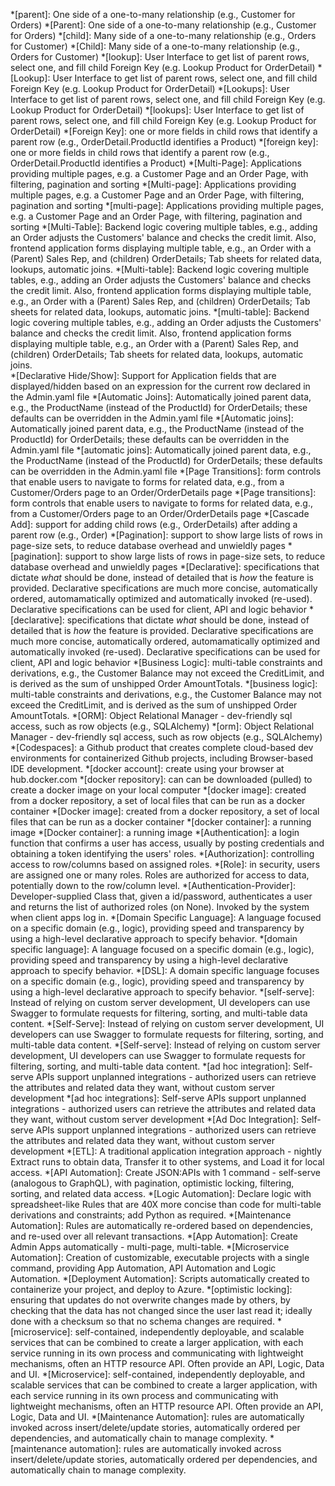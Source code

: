 *[parent]: One side of a one-to-many relationship (e.g., Customer for Orders)
*[Parent]: One side of a one-to-many relationship (e.g., Customer for Orders)
*[child]: Many side of a one-to-many relationship (e.g., Orders for Customer)
*[Child]: Many side of a one-to-many relationship (e.g., Orders for Customer)
*[lookup]: User Interface to get list of parent rows, select one, and fill child Foreign Key (e.g. Lookup Product for OrderDetail)
*[Lookup]: User Interface to get list of parent rows, select one, and fill child Foreign Key (e.g. Lookup Product for OrderDetail)
*[Lookups]: User Interface to get list of parent rows, select one, and fill child Foreign Key (e.g. Lookup Product for OrderDetail)
*[lookups]: User Interface to get list of parent rows, select one, and fill child Foreign Key (e.g. Lookup Product for OrderDetail)
*[Foreign Key]: one or more fields in child rows that identify a parent row (e.g., OrderDetail.ProductId identifies a Product)
*[foreign key]: one or more fields in child rows that identify a parent row (e.g., OrderDetail.ProductId identifies a Product)
*[Multi-Page]: Applications providing multiple pages, e.g. a Customer Page and an Order Page, with filtering, pagination and sorting
*[Multi-page]: Applications providing multiple pages, e.g. a Customer Page and an Order Page, with filtering, pagination and sorting
*[multi-page]: Applications providing multiple pages, e.g. a Customer Page and an Order Page, with filtering, pagination and sorting
*[Multi-Table]: Backend logic covering multiple tables, e.g., adding an Order adjusts the Customers' balance and checks the credit limit.  Also, frontend application forms displaying multiple table, e.g., an Order with a (Parent) Sales Rep, and (children) OrderDetails;  Tab sheets for related data, lookups, automatic joins. 
*[Multi-table]: Backend logic covering multiple tables, e.g., adding an Order adjusts the Customers' balance and checks the credit limit.  Also, frontend application forms displaying multiple table, e.g., an Order with a (Parent) Sales Rep, and (children) OrderDetails;  Tab sheets for related data, lookups, automatic joins. 
*[multi-table]: Backend logic covering multiple tables, e.g., adding an Order adjusts the Customers' balance and checks the credit limit.  Also, frontend application forms displaying multiple table, e.g., an Order with a (Parent) Sales Rep, and (children) OrderDetails;  Tab sheets for related data, lookups, automatic joins.  
*[Declarative Hide/Show]: Support for Application fields that are displayed/hidden based on an expression for the current row declared in the Admin.yaml file
*[Automatic Joins]: Automatically joined parent data, e.g., the ProductName (instead of the ProductId) for OrderDetails; these defaults can be overridden in the Admin.yaml file
*[Automatic joins]: Automatically joined parent data, e.g., the ProductName (instead of the ProductId) for OrderDetails; these defaults can be overridden in the Admin.yaml file
*[automatic joins]: Automatically joined parent data, e.g., the ProductName (instead of the ProductId) for OrderDetails; these defaults can be overridden in the Admin.yaml file
*[Page Transitions]: form controls that enable users to navigate to forms for related data, e.g., from a Customer/Orders page to an Order/OrderDetails page
*[Page transitions]: form controls that enable users to navigate to forms for related data, e.g., from a Customer/Orders page to an Order/OrderDetails page
*[Cascade Add]: support for adding child rows (e.g., OrderDetails) after adding a parent row (e.g., Order)
*[Pagination]: support to show large lists of rows in page-size sets, to reduce database overhead and unwieldly pages
*[pagination]: support to show large lists of rows in page-size sets, to reduce database overhead and unwieldly pages
*[Declarative]: specifications that dictate _what_ should be done, instead of detailed that is _how_ the feature is provided.  Declarative specifications are much more concise, automatically ordered, automamatically optimized and automatically invoked (re-used).  Declarative specifications can be used for client, API and logic behavior
*[declarative]: specifications that dictate _what_ should be done, instead of detailed that is _how_ the feature is provided.  Declarative specifications are much more concise, automatically ordered, automamatically optimized and automatically invoked (re-used).  Declarative specifications can be used for client, API and logic behavior
*[Business Logic]: multi-table constraints and derivations, e.g., the Customer Balance may not exceed the CreditLimit, and is derived as the sum of unshipped Order AmountTotals.
*[business logic]: multi-table constraints and derivations, e.g., the Customer Balance may not exceed the CreditLimit, and is derived as the sum of unshipped Order AmountTotals.
*[ORM]: Object Relational Manager - dev-friendly sql access, such as row objects (e.g., SQLAlchemy)
*[orm]: Object Relational Manager - dev-friendly sql access, such as row objects (e.g., SQLAlchemy)
*[Codespaces]: a Github product that creates complete cloud-based dev environments for containerized Github projects, including Browser-based IDE development.
*[docker account]: create using your browser at hub.docker.com
*[docker repository]: can can be downloaded (pulled) to create a docker image on your local computer
*[docker image]: created from a docker repository, a set of local files that can be run as a docker container
*[Docker image]: created from a docker repository, a set of local files that can be run as a docker container
*[docker container]: a running image
*[Docker container]: a running image
*[Authentication]: a login function that confirms a user has access, usually by posting credentials and obtaining a token identifying the users' roles.
*[Authorization]: controlling access to row/columns based on assigned roles.
*[Role]: in security, users are assigned one or many roles.  Roles are authorized for access to data, potentially down to the row/column level.
*[Authentication-Provider]: Developer-supplied Class that, given a id/password, authenticates a user and returns the list of authorized roles (on None).  Invoked by the system when client apps log in.
*[Domain Specific Language]: A language focused on a specific domain (e.g., logic), providing speed and transparency by using a high-level declarative approach to specify behavior.
*[domain specific language]: A language focused on a specific domain (e.g., logic), providing speed and transparency by using a high-level declarative approach to specify behavior.
*[DSL]: A domain specific language focuses on a specific domain (e.g., logic), providing speed and transparency by using a high-level declarative approach to specify behavior.
*[self-serve]: Instead of relying on custom server development, UI developers can use Swagger to formulate requests for filtering, sorting, and multi-table data content.
*[Self-Serve]: Instead of relying on custom server development, UI developers can use Swagger to formulate requests for filtering, sorting, and multi-table data content.
*[Self-serve]: Instead of relying on custom server development, UI developers can use Swagger to formulate requests for filtering, sorting, and multi-table data content.
*[ad hoc integration]: Self-serve APIs support unplanned integrations - authorized users can retrieve the attributes and related data they want, without custom server development
*[ad hoc integrations]: Self-serve APIs support unplanned integrations - authorized users can retrieve the attributes and related data they want, without custom server development
*[Ad Doc Integration]: Self-serve APIs support unplanned integrations - authorized users can retrieve the attributes and related data they want, without custom server development
*[ETL]: A traditional application integration approach - nightly Extract runs to obtain data, Transfer it to other systems, and Load it for local access.
*[API Automation]: Create JSON:APIs with 1 command - self-serve (analogous to GraphQL), with pagination, optimistic locking, filtering, sorting, and related data access.
*[Logic Automation]: Declare logic with spreadsheet-like Rules that are 40X more concise than code for multi-table derivations and constraints; add Python as required.
*[Maintenance Automation]: Rules are automatically re-ordered based on dependencies, and re-used over all relevant transactions.
*[App Automation]: Create Admin Apps automatically - multi-page, multi-table.
*[Microservice Automation]: Creation of customizable, executable projects with a single command, providing App Automation, API Automation and Logic Automation.
*[Deployment Automation]: Scripts automatically created to containerize your project, and deploy to Azure.
*[optimistic locking]: ensuring that updates do not overwrite changes made by others, by checking that the data has not changed since the user last read it; ideally done with a checksum so that no schema changes are required.
*[microservice]: self-contained, independently deployable, and scalable services that can be combined to create a larger application, with each service running in its own process and communicating with lightweight mechanisms, often an HTTP resource API.  Often provide an API, Logic, Data and UI.
*[Microservice]: self-contained, independently deployable, and scalable services that can be combined to create a larger application, with each service running in its own process and communicating with lightweight mechanisms, often an HTTP resource API.  Often provide an API, Logic, Data and UI.
*[Maintenance Automation]: rules are automatically invoked across insert/delete/update stories, automatically ordered per dependencies, and automatically chain to manage complexity.
*[maintenance automation]: rules are automatically invoked across insert/delete/update stories, automatically ordered per dependencies, and automatically chain to manage complexity.